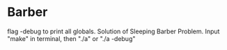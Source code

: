 # Barber
flag -debug to print all globals. Solution of Sleeping Barber Problem. Input "make" in terminal, then "./a" or "./a -debug"
